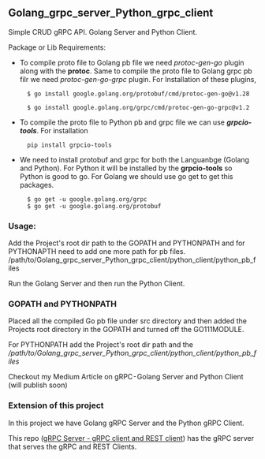 ## Golang_grpc_server_Python_grpc_client

Simple CRUD gRPC API. Golang Server and Python Client.

Package or Lib Requirements:

- To compile proto file to Golang pb file we need _protoc-gen-go_ plugin along with the **protoc**. Same to compile the proto file to Golang grpc pb filr we need _protoc-gen-go-grpc_ plugin. For Installation of these plugins,

        $ go install google.golang.org/protobuf/cmd/protoc-gen-go@v1.28

        $ go install google.golang.org/grpc/cmd/protoc-gen-go-grpc@v1.2

- To compile the proto file to Python pb and grpc file we can use **_grpcio-tools_**. For installation

        pip install grpcio-tools

- We need to install protobuf and grpc for both the Languanbge (Golang and Python). For Python it will be installed by the **grpcio-tools** so Python is good to go. For Golang we should use go get to get this packages.

        $ go get -u google.golang.org/grpc
        $ go get -u google.golang.org/protobuf

### Usage:

Add the Project's root dir path to the GOPATH and PYTHONPATH and for PYTHONAPTH need to add one more path for pb files. /path/to/Golang_grpc_server_Python_grpc_client/python_client/python_pb_files

Run the Golang Server and then run the Python Client.

### GOPATH and PYTHONPATH

Placed all the compiled Go pb file under src directory and then added the Projects root directory in the GOPATH and turned off the GO111MODULE.

For PYTHONPATH add the Project's root dir path and the _/path/to/Golang\_grpc\_server\_Python\_grpc\_client/python\_client/python\_pb\_files_


Checkout my Medium Article on gRPC - Golang Server and Python Client (will publish soon)

### Extension of this project

In this project we have Golang gRPC Server and the Python gRPC Client. 

This repo ([gRPC Server - gRPC client and REST client](https://github.com/LogeshVel/grpc_server_grpc_and_REST_client)) has the gRPC server that serves the gRPC and REST Clients.
